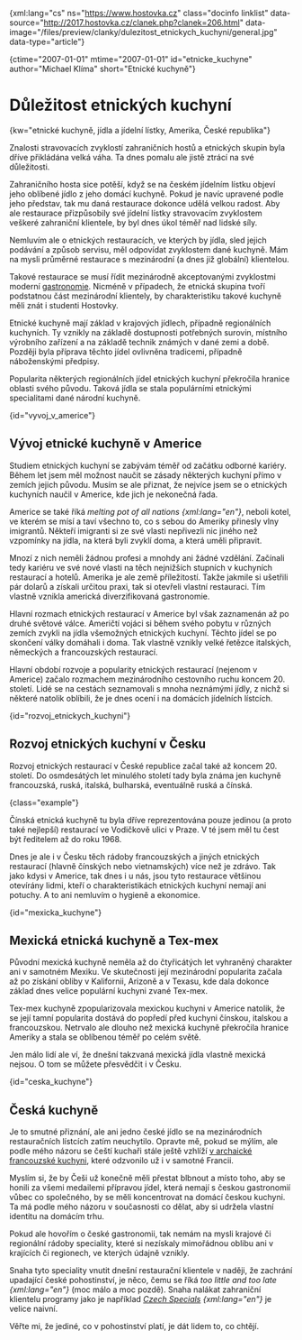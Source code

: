 
{xml:lang="cs" ns="https://www.hostovka.cz" class="docinfo linklist" data-source="http://2017.hostovka.cz/clanek.php?clanek=206.html" data-image="/files/preview/clanky/dulezitost\_etnickych\_kuchyni/general.jpg" data-type="article"}

{ctime="2007-01-01" mtime="2007-01-01" id="etnicke\_kuchyne" author="Michael Klíma" short="Etnické kuchyně"}

# Důležitost etnických kuchyní

{kw="etnické kuchyně, jídla a jídelní lístky, Amerika, České republika"}

Znalosti stravovacích zvyklostí zahraničních hostů a etnických skupin byla dříve přikládána velká váha. Ta dnes pomalu ale jistě ztrácí na své důležitosti.

Zahraničního hosta sice potěší, když se na českém jídelním lístku objeví jeho oblíbené jídlo z jeho domácí kuchyně. Pokud je navíc upravené podle jeho představ, tak mu daná restaurace dokonce udělá velkou radost. Aby ale restaurace přizpůsobily své jídelní lístky stravovacím zvyklostem veškeré zahraniční klientele, by byl dnes úkol téměř nad lidské síly.

Nemluvím ale o etnických restauracích, ve kterých by jídla, sled jejich podávání a způsob servisu, měl odpovídat zvyklostem dané kuchyně. Mám na mysli průměrné restaurace s mezinárodní (a dnes již globální) klientelou.

Takové restaurace se musí řídit mezinárodně akceptovanými zvyklostmi moderní [gastronomie](gastronomie). Nicméně v případech, že etnická skupina tvoří podstatnou část mezinárodní klientely, by charakteristiku takové kuchyně měli znát i studenti Hostovky.

Etnické kuchyně mají základ v krajových jídlech, případně regionálních kuchyních. Ty vznikly na základě dostupnosti potřebných surovin, místního výrobního zařízení a na základě technik známých v dané zemi a době. Později byla příprava těchto jídel ovlivněna tradicemi, případně náboženskými předpisy.

Popularita některých regionálních jídel etnických kuchyní překročila hranice oblasti svého původu. Taková jídla se stala populárními etnickými specialitami dané národní kuchyně.

{id="vyvoj\_v\_americe"}

## Vývoj etnické kuchyně v Americe

Studiem etnických kuchyní se zabývám téměř od začátku odborné kariéry. Během let jsem měl možnost naučit se zásady některých kuchyní přímo v zemích jejich původu. Musím se ale přiznat, že nejvíce jsem se o etnických kuchyních naučil v Americe, kde jich je nekonečná řada.

Americe se také říká _melting pot of all nations {xml:lang="en"}_, neboli kotel, ve kterém se mísí a taví všechno to, co s sebou do Ameriky přinesly vlny imigrantů. Někteří imigranti si ze své vlasti nepřivezli nic jiného než vzpomínky na jídla, na která byli zvyklí doma, a která uměli připravit.

Mnozí z nich neměli žádnou profesi a mnohdy ani žádné vzdělání. Začínali tedy kariéru ve své nové vlasti na těch nejnižších stupních v kuchyních restaurací a hotelů. Amerika je ale země příležitostí. Takže jakmile si ušetřili pár dolarů a získali určitou praxi, tak si otevřeli vlastní restauraci. Tím vlastně vznikla americká diverzifikovaná gastronomie.

Hlavní rozmach etnických restaurací v Americe byl však zaznamenán až po druhé světové válce. Američtí vojáci si během svého pobytu v různých zemích zvykli na jídla všemožných etnických kuchyní. Těchto jídel se po skončení války domáhali i doma. Tak vlastně vznikly velké řetězce italských, německých a francouzských restaurací.

Hlavní období rozvoje a popularity etnických restaurací (nejenom v Americe) začalo rozmachem mezinárodního cestovního ruchu koncem 20. století. Lidé se na cestách seznamovali s mnoha neznámými jídly, z nichž si některé natolik oblíbili, že je dnes ocení i na domácích jídelních lístcích.

{id="rozvoj\_etnickych\_kuchyni"}

## Rozvoj etnických kuchyní v Česku

Rozvoj etnických restaurací v České republice začal také až koncem 20. století. Do osmdesátých let minulého století tady byla známa jen kuchyně francouzská, ruská, italská, bulharská, eventuálně ruská a čínská.

{class="example"}

Čínská etnická kuchyně tu byla dříve reprezentována pouze jedinou (a proto také nejlepší) restaurací ve Vodičkově ulici v Praze. V té jsem měl tu čest být ředitelem až do roku 1968.

Dnes je ale i v Česku těch rádoby francouzských a jiných etnických restaurací (hlavně čínských nebo vietnamských) více než je zdrávo. Tak jako kdysi v Americe, tak dnes i u nás, jsou tyto restaurace většinou otevírány lidmi, kteří o charakteristikách etnických kuchyní nemají ani potuchy. A to ani nemluvím o hygieně a ekonomice.

{id="mexicka\_kuchyne"}

## Mexická etnická kuchyně a Tex-mex

Původní mexická kuchyně neměla až do čtyřicátých let vyhraněný charakter ani v samotném Mexiku. Ve skutečnosti její mezinárodní popularita začala až po získání obliby v Kalifornii, Arizoně a v Texasu, kde dala dokonce základ dnes velice populární kuchyni zvané Tex-mex.

Tex-mex kuchyně zpopularizovala mexickou kuchyni v Americe natolik, že se její tamní popularita dostává do popředí před kuchyni čínskou, italskou a francouzskou. Netrvalo ale dlouho než mexická kuchyně překročila hranice Ameriky a stala se oblíbenou téměř po celém světě.

Jen málo lidí ale ví, že dnešní takzvaná mexická jídla vlastně mexická nejsou. O tom se můžete přesvědčit i v Česku.

{id="ceska\_kuchyne"}

## Česká kuchyně

Je to smutné přiznání, ale ani jedno české jídlo se na mezinárodních restauračních lístcích zatím neuchytilo. Opravte mě, pokud se mýlím, ale podle mého názoru se čeští kuchaři stále ještě vzhlíží [v archaické francouzské kuchyni](francouzska_gastronomie), které odzvonilo už i v samotné Francii.

Myslím si, že by Češi už konečně měli přestat blbnout a místo toho, aby se honili za všemi medailemi přípravou jídel, která nemají s českou gastronomií vůbec co společného, by se měli koncentrovat na domácí českou kuchyni. Ta má podle mého názoru v současnosti co dělat, aby si udržela vlastní identitu na domácím trhu.

Pokud ale hovořím o české gastronomii, tak nemám na mysli krajové či regionální rádoby speciality, které si nezískaly mimořádnou oblibu ani v krajících či regionech, ve kterých údajně vznikly.

Snaha tyto speciality vnutit dnešní restaurační klientele v naději, že zachrání upadající české pohostinství, je něco, čemu se říká _too little and too late {xml:lang="en"}_ (moc málo a moc pozdě). Snaha nalákat zahraniční klientelu programy jako je například _[Czech Specials](czech_specials) {xml:lang="en"}_ je velice naivní.

Věřte mi, že jediné, co v pohostinství platí, je dát lidem to, co chtějí.

